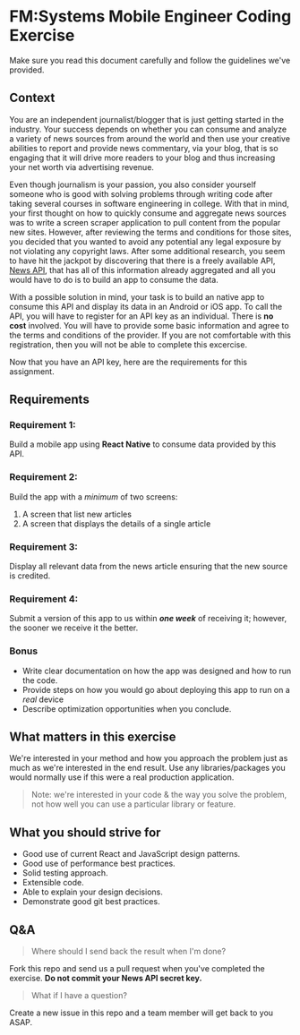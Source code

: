 # FM:Systems Mobile Engineer Coding Exercise
Make sure you read this document carefully and follow the guidelines we've provided.

## Context
You are an independent journalist/blogger that is just getting started in the industry. Your success depends on whether you can consume and analyze a variety of news sources from around the world and then use your creative abilities to report and provide news commentary, via your blog, that is so engaging that it will drive more readers to your blog and thus increasing your net worth via advertising revenue.

Even though journalism is your passion, you also consider yourself someone who is good with solving problems through writing code after taking several courses in software engineering in college. With that in mind, your first thought on how to quickly consume and aggregate news sources was to write a screen scraper application to pull content from the popular new sites. However, after reviewing the terms and conditions for those sites, you decided that you wanted to avoid any potential any legal exposure by not violating any copyright laws. After some additional research, you seem to have hit the jackpot by discovering that there is a freely available API, [News API](https://newsapi.org), that has all of this information already aggregated and all you would have to do is to build an app to consume the data. 

With a possible solution in mind, your task is to build an native app to consume this API and display its data in an Android or iOS app. To call the API, you will have to register for an API key as an individual. There is **no cost** involved. You will have to provide some basic information and agree to the terms and conditions of the provider. If you are not comfortable with this registration, then you will not be able to complete this excercise.

Now that you have an API key, here are the requirements for this assignment.  

## Requirements

### Requirement 1:
Build a mobile app using **React Native** to consume data provided by this API.

### Requirement 2:
Build the app with a *minimum* of two screens:
1. A screen that list new articles
2. A screen that displays the details of a single article

### Requirement 3:
Display all relevant data from the news article ensuring that the new source is credited.

### Requirement 4:
Submit a version of this app to us within ***one week*** of receiving it; however, the sooner we receive it the better.

### Bonus
- Write clear documentation on how the app was designed and how to run the code.
- Provide steps on how you would go about deploying this app to run on a *real* device
- Describe optimization opportunities when you conclude.

## What matters in this exercise
We're interested in your method and how you approach the problem just as much as we're interested in the end result. Use any libraries/packages you would normally use if this were a real production application.
> Note: we're interested in your code & the way you solve the problem, not how well you can use a particular library or feature.

## What you should strive for
- Good use of current React and JavaScript design patterns.
- Good use of performance best practices.
- Solid testing approach.
- Extensible code.
- Able to explain your design decisions.
- Demonstrate good git best practices.

## Q&A

> Where should I send back the result when I'm done?

Fork this repo and send us a pull request when you've completed the exercise. **Do not commit your News API secret key.**

> What if I have a question?

Create a new issue in this repo and a team member will get back to you ASAP.
